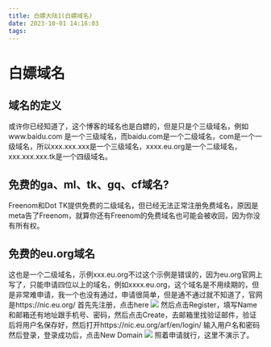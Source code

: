 ```yaml
---
title: 白嫖大陆1(白嫖域名)
date: 2023-10-01 14:16:03
tags:
---
```


# 白嫖域名
## 域名的定义
或许你已经知道了，这个博客的域名也是白嫖的，但是只是个三级域名，例如www.baidu.com 是一个三级域名，而baidu.com是一个二级域名，com是一个一级域名，所以xxx.xxx.xxx是一个三级域名，xxxx.eu.org是一个二级域名，xxx.xxx.xxx.tk是一个四级域名。
## 免费的ga、ml、tk、gq、cf域名?
Freenom和Dot TK提供免费的二级域名，但已经无法正常注册免费域名，原因是meta告了Freenom，就算你还有Freenom的免费域名也可能会被收回，因为你没有所有权。
## 免费的eu.org域名
这也是一个二级域名，示例xxx.eu.org不过这个示例是错误的，因为eu.org官网上写了，只能申请四位以上的域名，例如xxxx.eu.org，这个域名是不用续期的，但是非常难申请，我一个也没有通过，申请很简单，但是通不通过就不知道了，官网是https://nic.eu.org/
首先先注册，点击here
![](https://cdn.jsdelivr.net/gh/I-love-paper/image/image/1.jpg)
然后点击Register，填写Name和邮箱还有地址跟手机号、密码，然后点击Create，去邮箱里找验证邮件，验证后将用户名保存好，然后打开https://nic.eu.org/arf/en/login/ 输入用户名和密码然后登录，登录成功后，点击New Domain
![](https://cdn.jsdelivr.net/gh/I-love-paper/image/image/2.jpg)
照着申请就行，这里不演示了。
